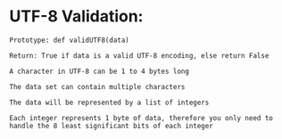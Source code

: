 # UTF-8 Validation:

	Prototype: def validUTF8(data)

	Return: True if data is a valid UTF-8 encoding, else return False

	A character in UTF-8 can be 1 to 4 bytes long

	The data set can contain multiple characters

	The data will be represented by a list of integers

	Each integer represents 1 byte of data, therefore you only need to handle the 8 least significant bits of each integer
